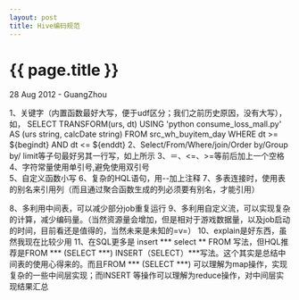 ```yaml
---
layout: post
title: Hive编码规范
---
```


 {{ page.title }}
================
<p class="meta">28 Aug 2012 - GuangZhou</p>

1、关键字（内置函数最好大写，便于udf区分；我们之前历史原因，没有大写），如，
     SELECT TRANSFORM(urs, dt)
     USING 'python consume_loss_mall.py'
     AS (urs string, calcDate string)
     FROM src_wh_buyitem_day
     WHERE dt >= ${begindt} AND dt <= ${enddt}
2、Select/From/Where/join/Order by/Group by/ limit等子句最好另其一行写，如上所示
3、＝、<=、>=等前后加上一个空格
4、字符常量使用单引号,避免使用双引号     
5、自定义函数小写
6、复杂的HQL语句，用--加上注释
7、多表连接时，使用表的别名来引用列（而且通过聚合函数生成的列必须要有别名，才能引用）

8、多利用中间表，可以减少部分job重复运行
9、多利用自定义流，可以实现复杂的计算，减少编码量。（当然资源量会增加，但是相对于游戏数据量，以及job启动的时间，目前看还是值得的，当然未来是未知的=v=）
10、explain是好东西，虽然我现在比较少用
11、在SQL更多是 insert  *** select ** FROM 写法，但HQL推荐是FROM *** (SELECT ***) INSERT（SELECT）***写法。这个其实是总结中间表的使用心得来的。而且FROM *** (SELECT ***) 可以理解为map操作，实现复杂的一些中间层实现；而INSERT 等操作可以理解为reduce操作，对中间层实现结果汇总
